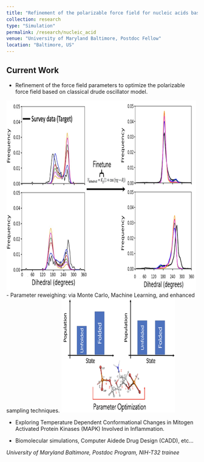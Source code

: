 ```yaml
---
title: "Refinement of the polarizable force field for nucleic acids based on classical Drude oscillator"
collection: research
type: "Simulation"
permalink: /research/nucleic_acid
venue: "University of Maryland Baltimore, Postdoc Fellow"
location: "Baltimore, US"
---
```


## Current Work
- Refinement of the force field parameters to optimize the polarizable force field based on classical drude oscillator model.

<img src='/images/research_pictures/dihedral.png' width='500' height='500'>
<br>
- Parameter reweighing: via Monte Carlo, Machine Learning, and enhanced sampling techniques.

<img src='/images/research_pictures/reweight.png' width='300' height='300'>
<br>


- Exploring Temperature Dependent Conformational Changes in Mitogen Activated Protein Kinases (MAPK) Involved in Inflammation.

- Biomolecular simulations, Computer Aidede Drug Design (CADD), etc...

*University of Maryland Baltimore, Postdoc Program, NIH-T32 trainee*

